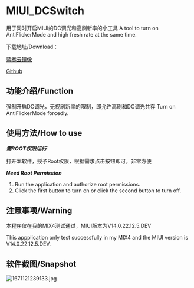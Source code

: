 # MIUI_DCSwitch
用于同时开启MIUI的DC调光和高刷新率的小工具
A tool to turn on AntiFlickerMode and high fresh rate at the same time.

下载地址/Download：

[蓝奏云镜像](https://wwqx.lanzoul.com/ijaHN0is2fhg)

[Github](https://github.com/flben233/MIUI_DCSwitch/releases/download/2.0/app-release.apk)


## 功能介绍/Function
强制开启DC调光，无视刷新率的限制，即允许高刷和DC调光共存
Turn on AntiFlickerMode forcedly.

## 使用方法/How to use

***********需ROOT权限运行***********

打开本软件，授予Root权限，根据需求点击按钮即可，非常方便

***********Need Root Permission***********

1. Run the application and authorize root permissions.
2. Click the first button to turn on or click the second button to turn off.
## 注意事项/Warning
本程序仅在我的MIX4测试通过，MIUI版本为V14.0.22.12.5.DEV

This appplication only test successfully in my MIX4 and the MIUI version is V14.0.22.12.5.DEV.

## 软件截图/Snapshot
![1671121239133.jpg](https://res.shirakawatyu.top/e567363f858a443da31425b492bcd7a9.jpg)
